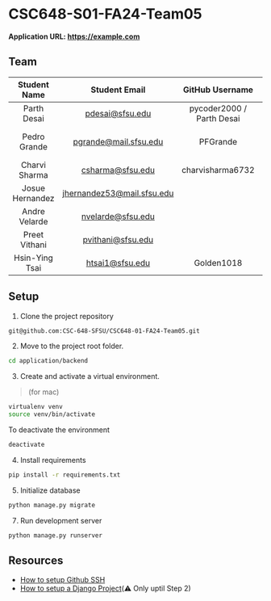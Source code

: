 # CSC648-S01-FA24-Team05

**Application URL: <https://example.com>**

## Team

|   Student Name   |     Student Email     | GitHub Username |  Student's Role  |
| :--------------: | :-------------------: | :-------------: | :--------------: |
|   Parth Desai    |   pdesai@sfsu.edu     |   pycoder2000 / Parth Desai   |   Team Lead / PM |
|   Pedro Grande   | pgrande@mail.sfsu.edu |   PFGrande      |   Front-end Developer |
|  Charvi Sharma   |   csharma@sfsu.edu    | charvisharma6732 |   Scrum Master   |
| Josue Hernandez  | jhernandez53@mail.sfsu.edu |            |   Git Master     |
|  Andre Velarde   |  nvelarde@sfsu.edu    |                 |   Back-end Lead  |
|  Preet Vithani   |  pvithani@sfsu.edu    |                 |   Front-end Lead |
|  Hsin-Ying Tsai  |   htsai1@sfsu.edu     |   Golden1018    |   Back-end Developer |

## Setup ##

1. Clone the project repository
```bash
git@github.com:CSC-648-SFSU/CSC648-01-FA24-Team05.git
```

2. Move to the project root folder.
```bash
cd application/backend
```

3. Create and activate a virtual environment.
> (for mac)
```bash
virtualenv venv
source venv/bin/activate
```

To deactivate the environment
```bash
deactivate
```

4. Install requirements

```bash
pip install -r requirements.txt
```

5. Initialize database
```bash
python manage.py migrate
```

7. Run development server
```bash
python manage.py runserver
```

## Resources

- [How to setup Github SSH](https://www.theserverside.com/blog/Coffee-Talk-Java-News-Stories-and-Opinions/GitHub-SSH-Key-Setup-Config-Ubuntu-Linux)
- [How to setup a Django Project](https://medium.com/@hacodder/setting-up-a-django-project-a-step-by-step-guide-a60dad87e82a)(:warning: Only uptil Step 2)
